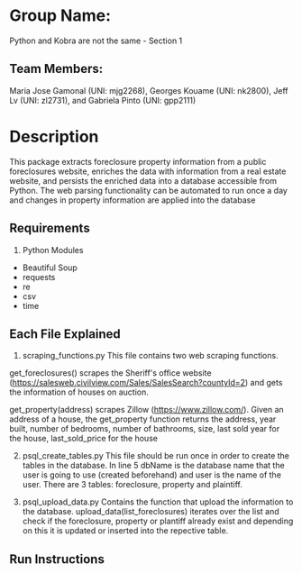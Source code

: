 # Group Name: 
Python and Kobra are not the same - Section 1

## Team Members: 
Maria Jose Gamonal (UNI: mjg2268), Georges Kouame (UNI: nk2800), Jeff Lv (UNI: zl2731), and Gabriela Pinto (UNI: gpp2111)

# Description
This package extracts foreclosure property information from a public foreclosures website, enriches the data with information 
from a real estate website, and persists the enriched data into a database accessible from Python. The web parsing functionality can be automated 
to run once a day and changes in property information are applied into the database

## Requirements
1. Python Modules
- Beautiful Soup
- requests
- re
- csv
- time

## Each File Explained
1. scraping_functions.py
This file contains two web scraping functions. 

get_foreclosures() scrapes the Sheriff's office website (https://salesweb.civilview.com/Sales/SalesSearch?countyId=2) and gets the information of houses on auction.

get_property(address) scrapes Zillow (https://www.zillow.com/). Given an address of a house, the get_property function returns the address, year built, number of bedrooms, number of bathrooms, size, last sold year for the house, last_sold_price for the house


2. psql_create_tables.py
This file should be run once in order to create the tables in the database. In line 5 dbName is the database name that the user is going to use (created beforehand) and user is the name of the user. There are 3 tables: foreclosure, property and plaintiff.


3. psql_upload_data.py
Contains the function that upload the information to the database.
upload_data(list_foreclosures) iterates over the list and check if the foreclosure, property or plantiff already exist and depending on this it is updated or inserted into the repective table.

## Run Instructions




